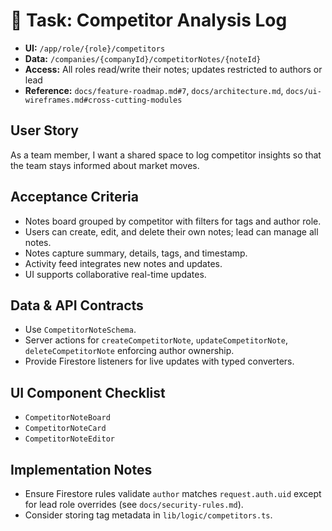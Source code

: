 # 🔁 Task: Competitor Analysis Log
- **UI:** `/app/role/{role}/competitors`
- **Data:** `/companies/{companyId}/competitorNotes/{noteId}`
- **Access:** All roles read/write their notes; updates restricted to authors or lead
- **Reference:** `docs/feature-roadmap.md#7`, `docs/architecture.md`, `docs/ui-wireframes.md#cross-cutting-modules`

## User Story
As a team member, I want a shared space to log competitor insights so that the team stays informed about market moves.

## Acceptance Criteria
- Notes board grouped by competitor with filters for tags and author role.
- Users can create, edit, and delete their own notes; lead can manage all notes.
- Notes capture summary, details, tags, and timestamp.
- Activity feed integrates new notes and updates.
- UI supports collaborative real-time updates.

## Data & API Contracts
- Use `CompetitorNoteSchema`.
- Server actions for `createCompetitorNote`, `updateCompetitorNote`, `deleteCompetitorNote` enforcing author ownership.
- Provide Firestore listeners for live updates with typed converters.

## UI Component Checklist
- `CompetitorNoteBoard`
- `CompetitorNoteCard`
- `CompetitorNoteEditor`

## Implementation Notes
- Ensure Firestore rules validate `author` matches `request.auth.uid` except for lead role overrides (see `docs/security-rules.md`).
- Consider storing tag metadata in `lib/logic/competitors.ts`.
